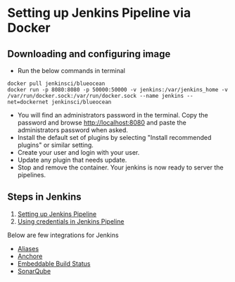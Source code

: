 # Setting up Jenkins Pipeline via Docker

## Downloading and configuring image
* Run the below commands in terminal
```
docker pull jenkinsci/blueocean
docker run -p 8080:8080 -p 50000:50000 -v jenkins:/var/jenkins_home -v /var/run/docker.sock:/var/run/docker.sock --name jenkins --net=dockernet jenkinsci/blueocean
```
* You will find an administrators password in the terminal. Copy the password and browse [http://localhost:8080](http://localhost:8080) and paste the administrators password when asked.
* Install the default set of plugins by selecting "Install recommended plugins" or similar setting.
* Create your user and login with your user.
* Update any plugin that needs update.
* Stop and remove the container. Your jenkins is now ready to server the pipelines.

## Steps in Jenkins
1. [Setting up Jenkins Pipeline](steps/01_setting_up_jenkins_pipeline.md)
2. [Using credentials in Jenkins Pipeline](steps/02_using_creds_from_Jenkins.md)

Below are few integrations for Jenkins
* [Aliases](configurations/aliases.md)
* [Anchore](configurations/anchore.md)
* [Embeddable Build Status](configurations/github_build_status.md)
* [SonarQube](configurations/sonarqube.md)
